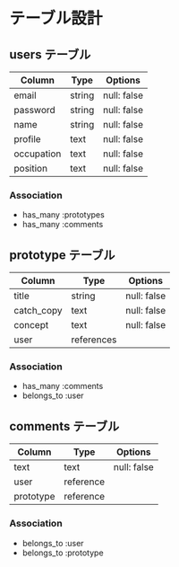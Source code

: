# テーブル設計

## users テーブル

| Column     | Type   | Options     |
| ---------- | ------ | ----------- |
| email      | string | null: false |
| password   | string | null: false |
| name       | string | null: false |
| profile    | text   | null: false |
| occupation | text   | null: false |
| position   | text   | null: false |

### Association

- has_many :prototypes
- has_many :comments

## prototype テーブル

| Column     | Type       | Options     |
| ------     | ---------- | ----------- |
| title      | string     | null: false |
| catch_copy | text       | null: false |
| concept    | text       | null: false |
| user       | references |             |

### Association

- has_many :comments
- belongs_to :user

## comments テーブル

| Column    | Type      | Options     |
| --------- | --------- | ----------- |
| text      | text      | null: false |
| user      | reference |             |
| prototype | reference |             |

### Association

- belongs_to :user
- belongs_to :prototype